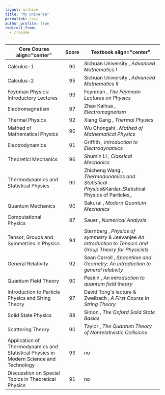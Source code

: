 ```yaml
---
layout: archive
title: "My Universe"
permalink: /cv/
author_profile: true
redirect_from:
  - /resume
---
```

|                      Core Course    align="center"                        | Score |                           Textbook     align="center"                     |
| ------------------------------------------------------------ | :-----: | ------------------------------------------------------------ |
| Calculus-1                                                   | 90    | Sichuan University , _Advanced Mathematics I_                |
| Calculus-2                                                   | 95    | Sichuan University , _Advanced Mathematics II_               |
| Feynman Physics: Introductory Lectures                       | 99    | Feynman , _The Feynman Lectures on Physics_                  |
| Electromagnetism                                             | 97    | Zhao Kaihua , _Electromagnetism_                             |
| Thermal Physics                                              | 92    | Xiang Gang , _Thermal Physics_                               |
| Mathed of Mathematical Physics                               | 90    | Wu Chongshi , _Mathed of Mathematical Physics_               |
| Electrodynamics                                              | 91    | Griffith , _Introduction to Electrodynamics_                 |
| Theoreticl Mechanics                                         | 96    | Shumin Li , _Classical Mechanics_                            |
| Thermodynamics and Statistical Physics                       | 90    | Zhicheng Wang , _Thermodunamics and Statistical Physics_&Kardar_Statistical Physics of Particles_ |
| Quantum Mechanics                                            | 90    | Sakurai , _Modern Quantum Mechanics_                         |
| Computational Physics                                        | 87    | Sauer , _Numerical Analysis_                                 |
| Tensor, Groups and Symmetries in Physics                     | 94    | Sternberg , _Physics of symmetry_ & Jeevanjee _An Introduction to Tensors and Group Theory for Physicists_ |
| General Relativity                                           | 92    | Sean Carroll , _Spacetime and Geometry: An introduction to general relativity_ |
| Quantum Field Theory                                         | 90    | Peskin , _An introduction to quantum field theory_           |
| Introduction to Particle Physics and String Theory           | 97    | David Tong's lecture & Zweibach , _A First Course In String Theory_ |
| Solid State Physics                                          | 88    | Simon , _The Oxford Solid State Basics_                      |
| Scattering Theory                                            | 90    | Taylor , _The Quantum Theory of Nonrelativistic Collisions_  |
| Application of Thermodynamics and Statistical Physics in Modern Science and Technology | 93    | no                                                           |
| Discusstion on Special Topics in Theoretical Physics         | 91    | no                                                           |
